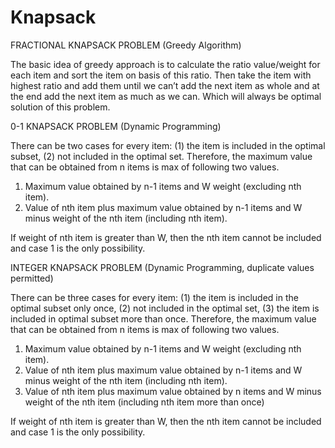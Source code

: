 # Knapsack

FRACTIONAL KNAPSACK PROBLEM (Greedy Algorithm)

The basic idea of greedy approach is to calculate the ratio value/weight for each item and sort the item on basis of this ratio. Then take the item with highest ratio and add them until we can’t add the next item as whole and at the end add the next item as much as we can. Which will always be optimal solution of this problem.


0-1 KNAPSACK PROBLEM (Dynamic Programming)

There can be two cases for every item: (1) the item is included in the optimal subset, (2) not included in the optimal set.
Therefore, the maximum value that can be obtained from n items is max of following two values.
1) Maximum value obtained by n-1 items and W weight (excluding nth item).
2) Value of nth item plus maximum value obtained by n-1 items and W minus weight of the nth item (including nth item).

If weight of nth item is greater than W, then the nth item cannot be included and case 1 is the only possibility.


INTEGER KNAPSACK PROBLEM (Dynamic Programming, duplicate values permitted)

There can be three cases for every item: (1) the item is included in the optimal subset only once, (2) not included in the optimal set, (3) the item is included in optimal subset more than once.
Therefore, the maximum value that can be obtained from n items is max of following two values.
1) Maximum value obtained by n-1 items and W weight (excluding nth item).
2) Value of nth item plus maximum value obtained by n-1 items and W minus weight of the nth item (including nth item).
3) Value of nth item plus maximum value obtained by n items and W minus weight of the nth item (including nth item more than once)

If weight of nth item is greater than W, then the nth item cannot be included and case 1 is the only possibility.
